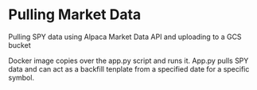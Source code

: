 # Pulling Market Data
Pulling SPY data using Alpaca Market Data API and uploading to a GCS bucket

Docker image copies over the app.py script and runs it. App.py pulls SPY data and can act as a backfill tenplate from a specified date for a specific symbol.
